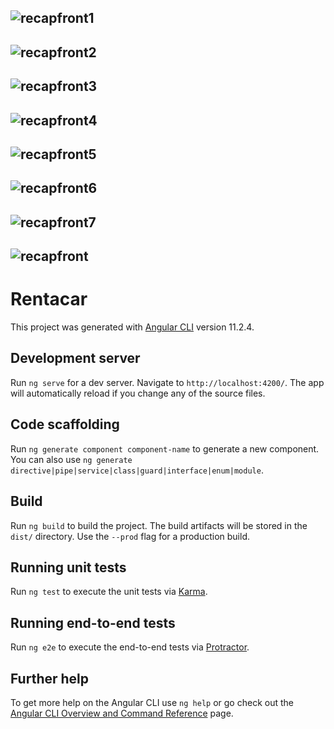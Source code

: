 ![recapfront1](https://user-images.githubusercontent.com/44196434/114151435-c7cef180-9925-11eb-916c-e81ff5951cde.png)
---
![recapfront2](https://user-images.githubusercontent.com/44196434/114151450-cac9e200-9925-11eb-97a0-66bfdb9ea015.png)
---
![recapfront3](https://user-images.githubusercontent.com/44196434/114151463-cdc4d280-9925-11eb-932b-0129dab662f8.png)
---
![recapfront4](https://user-images.githubusercontent.com/44196434/114151476-d0bfc300-9925-11eb-9ec5-3e6e26d190ee.png)
---
![recapfront5](https://user-images.githubusercontent.com/44196434/114151489-d4ebe080-9925-11eb-9195-702a0e19b194.png)
---
![recapfront6](https://user-images.githubusercontent.com/44196434/114151501-d74e3a80-9925-11eb-8423-5fbea9caef1f.png)
---
![recapfront7](https://user-images.githubusercontent.com/44196434/114151508-da492b00-9925-11eb-8467-f6f4e6738831.png)
---
![recapfront](https://user-images.githubusercontent.com/44196434/114151417-c271a700-9925-11eb-80d7-5799f24f7e70.png)
---
# Rentacar

This project was generated with [Angular CLI](https://github.com/angular/angular-cli) version 11.2.4.

## Development server

Run `ng serve` for a dev server. Navigate to `http://localhost:4200/`. The app will automatically reload if you change any of the source files.

## Code scaffolding

Run `ng generate component component-name` to generate a new component. You can also use `ng generate directive|pipe|service|class|guard|interface|enum|module`.

## Build

Run `ng build` to build the project. The build artifacts will be stored in the `dist/` directory. Use the `--prod` flag for a production build.

## Running unit tests

Run `ng test` to execute the unit tests via [Karma](https://karma-runner.github.io).

## Running end-to-end tests

Run `ng e2e` to execute the end-to-end tests via [Protractor](http://www.protractortest.org/).

## Further help

To get more help on the Angular CLI use `ng help` or go check out the [Angular CLI Overview and Command Reference](https://angular.io/cli) page.
